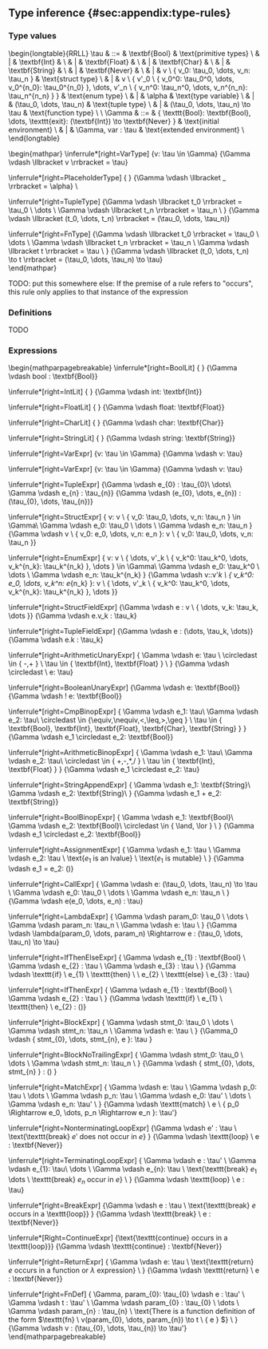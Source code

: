 ## Type inference {#sec:appendix:type-rules}

### Type values
\begin{longtable}{RRLL}
\tau & ::= & \textbf{Bool}                      & \text{primitive types} \\
     &   | & \textbf{Int}                       &                        \\
     &   | & \textbf{Float}                     &                        \\
     &   | & \textbf{Char}                      &                        \\
     &   | & \textbf{String}                    &                        \\
     &   | & \textbf{Never}                     &                        \\
     &   | & v \ \{ v_0: \tau_0, \dots, v_n: \tau_n \}  & \text{struct type} \\
     &   | & v \ \{ v'_0 \ \{ v_0^0: \tau_0^0, \dots, v_0^{n_0}: \tau_0^{n_0} \}, \dots, v'_n \ \{ v_n^0: \tau_n^0, \dots, v_n^{n_n}: \tau_n^{n_n} \} \} & \text{enum type}       \\
     &   | & \alpha                             & \text{type variable}   \\
     &   | & (\tau_0, \dots, \tau_n)            & \text{tuple type}      \\
     &   | & (\tau_0, \dots, \tau_n) \to \tau   & \text{function type}   \\
\\
\Gamma & ::= & \{
\texttt{Bool}: \textbf{Bool}, \dots, \texttt{exit}: (\textbf{Int}) \to \textbf{Never}
\}            & \text{initial environment}    \\
       &   | & \Gamma, var : \tau   & \text{extended environment} \\
\end{longtable}

\begin{mathpar}
\inferrule*[right=VarType]
{v: \tau \in \Gamma}
{\Gamma \vdash \llbracket v \rrbracket = \tau} 

\inferrule*[right=PlaceholderType]
{ }
{\Gamma \vdash \llbracket \_ \rrbracket = \alpha} 
\

\inferrule*[right=TupleType]
{\Gamma \vdash \llbracket t_0 \rrbracket = \tau_0  \\
\dots  \\
\Gamma \vdash \llbracket t_n \rrbracket = \tau_n \\
}
{\Gamma \vdash \llbracket (t_0, \dots, t_n) \rrbracket = (\tau_0, \dots, \tau_n)} 

\inferrule*[right=FnType]
{\Gamma \vdash \llbracket t_0 \rrbracket = \tau_0  \\
\dots  \\
\Gamma \vdash \llbracket t_n \rrbracket = \tau_n \\
\Gamma \vdash \llbracket t \rrbracket = \tau \\
}
{\Gamma \vdash \llbracket (t_0, \dots, t_n) \to t \rrbracket = (\tau_0, \dots,
\tau_n) \to \tau} 
\
\end{mathpar}

TODO: put this somewhere else: If the premise of a rule refers to "occurs", this rule only applies to that
instance of the expression

### Definitions
TODO

### Expressions
\begin{mathparpagebreakable}
\inferrule*[right=BoolLit]
{ }
{\Gamma \vdash bool : \textbf{Bool}} 

\inferrule*[right=IntLit]
{ }
{\Gamma \vdash int: \textbf{Int}} 

\inferrule*[right=FloatLit]
{ }
{\Gamma \vdash float: \textbf{Float}} 

\inferrule*[right=CharLit]
{ }
{\Gamma \vdash char: \textbf{Char}} 

\inferrule*[right=StringLit]
{ }
{\Gamma \vdash string: \textbf{String}} 

\inferrule*[right=VarExpr]
{v: \tau \in \Gamma}
{\Gamma \vdash v: \tau} 

\inferrule*[right=VarExpr]
{v: \tau \in \Gamma}
{\Gamma \vdash v: \tau} 

\inferrule*[right=TupleExpr]
{\Gamma \vdash e_{0} : \tau_{0}\\
\dots\\
\Gamma \vdash e_{n} : \tau_{n}}
{\Gamma \vdash (e_{0}, \dots, e_{n}) : (\tau_{0}, \dots, \tau_{n})}

\inferrule*[right=StructExpr]
{
v: v \ \{ v_0: \tau_0, \dots, v_n: \tau_n \} \in \Gamma\\
\Gamma \vdash e_0: \tau_0 \\ \dots \\ \Gamma \vdash e_n: \tau_n
}
{\Gamma \vdash v \ \{ v_0: e_0, \dots, v_n: e_n \}: v \ \{ v_0: \tau_0, \dots, v_n: \tau_n \}}

\inferrule*[right=EnumExpr]
{
v: v \ \{ \dots, v'_k \ \{ v_k^0: \tau_k^0, \dots, v_k^{n_k}: \tau_k^{n_k} \}, \dots \} \in \Gamma\\
\Gamma \vdash e_0: \tau_k^0 \\ \dots \\ \Gamma \vdash e_n: \tau_k^{n_k}
}
{\Gamma \vdash v::v'_k \ \{ v_k^0: e_0, \dots, v_k^n: e_{n_k} \}: v \ \{ \dots, v'_k \ \{ v_k^0: \tau_k^0, \dots, v_k^{n_k}: \tau_k^{n_k} \}, \dots \}}

\inferrule*[right=StructFieldExpr] 
{\Gamma \vdash e : v \ \{ \dots, v_k: \tau_k, \dots \}}
{\Gamma \vdash e.v_k : \tau_k}

\inferrule*[right=TupleFieldExpr] 
{\Gamma \vdash e : (\dots, \tau_k, \dots)}
{\Gamma \vdash e.k : \tau_k}

\inferrule*[right=ArithmeticUnaryExpr] 
{
\Gamma \vdash e: \tau \\
\circledast \in \{ -,+ \} \\
\tau \in \{ \textbf{Int}, \textbf{Float} \} \\
}
{\Gamma \vdash \circledast \ e: \tau}

\inferrule*[right=BooleanUnaryExpr] 
{\Gamma \vdash e: \textbf{Bool}}
{\Gamma \vdash ! e: \textbf{Bool}}

\inferrule*[right=CmpBinopExpr] 
{
\Gamma \vdash e_1: \tau\\
\Gamma \vdash e_2: \tau\\
\circledast \in \{\equiv,\nequiv,<,\leq,>,\geq \} \\
\tau \in \{ \textbf{Bool}, \textbf{Int}, \textbf{Float}, \textbf{Char}, \textbf{String} \}
}
{\Gamma \vdash e_1 \circledast e_2: \textbf{Bool}}

\inferrule*[right=ArithmeticBinopExpr] 
{
\Gamma \vdash e_1: \tau\\
\Gamma \vdash e_2: \tau\\
\circledast \in \{ +,-,*,/ \} \\
\tau \in \{ \textbf{Int}, \textbf{Float} \}
}
{\Gamma \vdash e_1 \circledast e_2: \tau}

\inferrule*[right=StringAppendExpr] 
{
\Gamma \vdash e_1: \textbf{String}\\
\Gamma \vdash e_2: \textbf{String}\\
}
{\Gamma \vdash e_1 + e_2: \textbf{String}}

\inferrule*[right=BoolBinopExpr] 
{
\Gamma \vdash e_1: \textbf{Bool}\\
\Gamma \vdash e_2: \textbf{Bool}\\
\circledast \in \{ \land, \lor \} \\
}
{\Gamma \vdash e_1 \circledast e_2: \textbf{Bool}}

\inferrule*[right=AssignmentExpr] 
{
\Gamma \vdash e_1: \tau \\
\Gamma \vdash e_2: \tau \\
\text{$e_1$ is an lvalue} \\
\text{$e_1$ is mutable} \\
}
{\Gamma \vdash e_1 = e_2: ()}

\inferrule*[right=CallExpr] 
{
\Gamma \vdash e: (\tau_0, \dots, \tau_n) \to \tau \\ 
\Gamma \vdash e_0: \tau_0 \\
\dots \\
\Gamma \vdash e_n: \tau_n \\
}
{\Gamma \vdash e(e_0, \dots, e_n) : \tau}

\inferrule*[right=LambdaExpr] 
{
\Gamma \vdash param_0: \tau_0 \\
\dots \\
\Gamma \vdash param_n: \tau_n \\
\Gamma \vdash e: \tau \\ 
}
{\Gamma \vdash \lambda(param_0, \dots, param_n) \Rightarrow e : (\tau_0, \dots, \tau_n) \to \tau}

\inferrule*[right=IfThenElseExpr] 
{
\Gamma \vdash e_{1} : \textbf{Bool} \\ 
\Gamma \vdash e_{2} : \tau \\
\Gamma \vdash e_{3} : \tau \\
}
{\Gamma \vdash \texttt{if} \ e_{1} \ \texttt{then} \ \ e_{2} \ \texttt{else} \ e_{3} : \tau}

\inferrule*[right=IfThenExpr] 
{
\Gamma \vdash e_{1} : \textbf{Bool} \\ 
\Gamma \vdash e_{2} : \tau \\
}
{\Gamma \vdash \texttt{if} \ e_{1} \ \texttt{then} \ e_{2} : ()}

\inferrule*[right=BlockExpr] 
{
\Gamma \vdash stmt_0: \tau_0 \\
\dots \\
\Gamma \vdash stmt_n: \tau_n \\
\Gamma \vdash e: \tau \\
}
{\Gamma_0 \vdash \{ stmt_{0}, \dots, stmt_{n}, e \}: \tau }

\inferrule*[right=BlockNoTrailingExpr] 
{
\Gamma \vdash stmt_0: \tau_0 \\
\dots \\
\Gamma \vdash stmt_n: \tau_n \\
}
{\Gamma \vdash \{ stmt_{0}, \dots, stmt_{n} \} : () }

\inferrule*[right=MatchExpr] 
{
\Gamma \vdash e: \tau \\
\Gamma \vdash p_0: \tau \\
\dots \\
\Gamma \vdash p_n: \tau \\
\Gamma \vdash e_0: \tau' \\
\dots \\
\Gamma \vdash e_n: \tau' \\
}
{\Gamma \vdash \texttt{match} \ e \ \{ p_0 \Rightarrow e_0, \dots, p_n \Rightarrow e_n \}: \tau'}

\inferrule*[right=NonterminatingLoopExpr] 
{\Gamma \vdash e' : \tau \\
 \text{\texttt{break} $e'$ does not occur in $e$}
}
{\Gamma \vdash \texttt{loop} \ e : \textbf{Never}}

\inferrule*[right=TerminatingLoopExpr] 
{
\Gamma \vdash e : \tau' \\
\Gamma \vdash e_{1}: \tau\\
\dots \\
\Gamma \vdash e_{n}: \tau \\
\text{\texttt{break} $e_{1}$ \dots \ \texttt{break} $e_{n}$ occur in $e$} \\
}
{\Gamma \vdash \texttt{loop} \ e : \tau}

\inferrule*[right=BreakExpr] 
{\Gamma \vdash e : \tau \\
 \text{\texttt{break} $e$ occurs in a \texttt{loop}}
}
{\Gamma \vdash \texttt{break} \ e : \textbf{Never}}

\inferrule*[Right=ContinueExpr] 
{\text{\texttt{continue} occurs in a \texttt{loop}}}
{\Gamma \vdash \texttt{continue} : \textbf{Never}}

\inferrule*[right=ReturnExpr] 
{
\Gamma \vdash e: \tau \\
\text{\texttt{return} $e$ occurs in a function or $\lambda$ expression} \\
}
{\Gamma \vdash \texttt{return} \ e : \textbf{Never}}

\inferrule*[right=FnDef] 
{
 \Gamma, param_{0}: \tau_{0} \vdash e : \tau' \\
 \Gamma \vdash t : \tau' \\
 \Gamma \vdash param_{0} : \tau_{0} \ \dots \ \Gamma \vdash param_{n} : \tau_{n} \\
 \text{There is a function definition of the form $\texttt{fn} \ v(param_{0}, \dots,
 param_{n}) \to t \  \{ e \} $} \\
 }
{\Gamma \vdash v : (\tau_{0}, \dots, \tau_{n}) \to \tau'}
\end{mathparpagebreakable}


